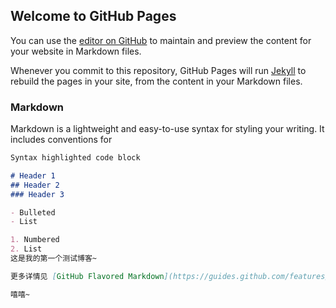 ## Welcome to GitHub Pages

You can use the [editor on GitHub](https://github.com/ly072/ly072.github.io/edit/master/README.md) to maintain and preview the content for your website in Markdown files.

Whenever you commit to this repository, GitHub Pages will run [Jekyll](https://jekyllrb.com/) to rebuild the pages in your site, from the content in your Markdown files.

### Markdown

Markdown is a lightweight and easy-to-use syntax for styling your writing. It includes conventions for

```markdown
Syntax highlighted code block

# Header 1
## Header 2
### Header 3

- Bulleted
- List

1. Numbered
2. List
这是我的第一个测试博客~

更多详情见 [GitHub Flavored Markdown](https://guides.github.com/features/mastering-markdown/).

嘻嘻~
